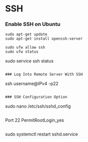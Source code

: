 # SSH

### Enable SSH on Ubuntu

```
sudo apt-get update
sudo apt-get install openssh-server
```

```
sudo ufw allow ssh
sudo ufw status
```

sudo service ssh status
```

### Log Into Remote Server With SSH

```
ssh username@IPv4 -p22
```

### SSH Configuration Option

```
sudo nano /etc/ssh/sshd_config
```

```
Port 22
PermitRootLogin_yes
```

```
sudo systemctl restart sshd.service
```
